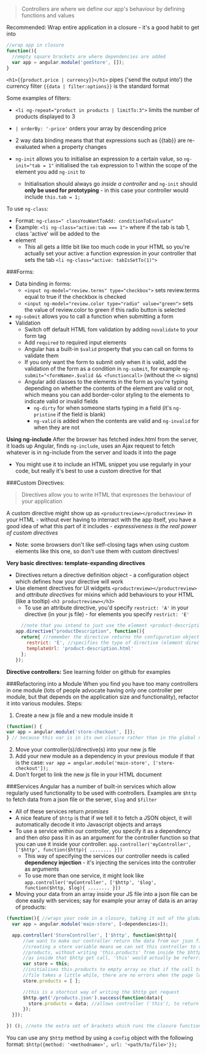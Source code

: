 > Controllers are where we define our app's behaviour by defining functions and values

Recommended: Wrap entire application in a closure - it's a good habit to get into
```javascript
//wrap app in closure
function(){
  //empty square brackets are where dependencies are added
  var app = angular.module('gemStore', []);
}
```

``<h1>{{product.price | currency}}</h1>`` pipes ('send the output into') the currency filter
``{{data | filter:options}}`` is the standard format

Some examples of filters:
* ``<li ng-repeat="product in products | limitTo:3">`` limits the number of products displayed to 3
* ``| orderBy: '-price'`` orders your array by descending price


* 2 way data binding means that that expressions such as {{tab}} are re-evaluated when a property changes
* ``ng-init`` allows you to initialise an expression to a certain value, so ``ng-init="tab = 1"`` initialised the ``tab`` expression to 1 within the scope of the element you add ``ng-init`` to
  * Initialisation should always go _inside a controller_ and ``ng-init`` should **only be used for prototyping** - in this case your controller would include ``this.tab = 1;``

To use `ng-class`:
* Format: `ng-class=" classYouWantToAdd: conditionToEvaluate"`
* Example: `<li ng-class="active:tab === 1">` where if the tab is tab 1, class 'active' will be added to the <li> element
  * This all gets a little bit like too much code in your HTML so you're actually set your active: a function expression in your controller that sets the tab `<li ng-class="active: tabIsSetTo(1)">`

###Forms:
* Data binding in forms:
  * `<input ng-model="review.terms" type="checkbox">` sets review.terms equal to true if the checkbox is checked
  *  `<input ng-model="review.color type="radio" value="green">` sets the value of review.color to green if this radio button is selected
* `ng-submit` allows you to call a function when submitting a form
* Validation
  * Switch off default HTML fom validation by adding `novalidate` to your form tag
  * Add `required` to required input elements
  * Angular has a built-in `$valid` property that you can call on forms to validate them
  * If you only want the form to submit only when it is valid, add the validation of the form as a condition in `ng-submit`, for example `ng-submit="<formName>.$valid && <functioncall>` (without the `<>` signs)
  * Angular add classes to the elements in the form as you're typing depending on whether the contents of the element are valid or not, which means you can add border-color styling to the elements to indicate valid or invalid fields
    * `ng-dirty` for when someone starts typing in a field (it's `ng-pristine` if the field is blank)
    * `ng-valid` is added when the contents are valid and `ng-invalid` for when they are not

**Using ng-include**
After the browser has fetched index.html from the server, it loads up Angular, finds `ng-include`, uses an Ajax request to fetch whatever is in ng-include from the server and loads it into the page
* You might use it to include an HTML snippet you use regularly in your code, but really it's best to use a custom directive for that

###Custom Directives:
> Directives allow you to write HTML that expresses the behaviour of your application

A custom directive might show up as `<productreview></productreview>` in your HTML - without ever having to interract with the app itself, you have a good idea of what this part of it includes - _expressiveness is the real power of custom directives_
* Note: some browsers don't like self-closing tags when using custom elements like this one, so don't use them with custom directives!

**Very basic directives: template-expanding directives**
* Directives return a directive definition object - a configuration object which defines how your directive will work
* Use element directives for UI widgets `<productreview></productreview>` and _attribute directives_ for mixins which add behaviours to your HTML (like a tooltip) `<h3 productreview></h3>`
  * To use an attribute directive, you'd specify `restrict: 'A'` in your directive (in your js file) - for elements you specify `restrict: 'E'`
  ```javascript
    //note that you intend to just use the element <product-description> in your HTML, but when creating your custom directive, the '-' is replaced with camel case
  app.directive("productDescription", function(){
    return{ //remember the directive returns the configuration object which determines how the directive will work
      restrict: 'E', //specifies the type of directive (element directive)
      templateUrl: 'product-description.html'
    };
  });
  ```

**Directive controllers:**
See learning folder on github for examples

###Refactoring into a Module
When you find you have too many controllers in one module (lots of people advocate having only one controller per module, but that depends on the application size and functionality), refactor it into various modules. Steps:
1. Create a new js file and a new module inside it
```javascript
(function() {
var app = angular.module('store-checkout', []);
} // because this var is in its own closure rather than in the global namespace it can also be named 'app'
```
2. Move your controller(s)/directive(s) into your new js file
3. Add your new module as a dependency in your previous module if that is the case: `var app = angular.module('main-store', ['store-checkout']);`
4. Don't forget to link the new js file in your HTML document


###Services
Angular has a number of built-in services which allow regularly used functionality to be used with controllers. Examples are `$http` to fetch data from a json file or the server, `$log` and `$filter`
* All of these services return _promises_
* A nice feature of `$http` is that if we tell it to fetch a JSON object, it will automatically decode it into Javascript objects and arrays
* To use a service within our controller, you specify it as a dependency and then _also_ pass it in as an argument for the controller function so that you can use it inside your controller: `app.controller('myController', ['$http', function($http){ ........ }])`
  * This way of specifying the services our controller needs is called **dependency injection** - it's injecting the services into the controller as arguments
  * To use more than one service, it might look like `app.controller('myController', ['$http', '$log', function($http, $log){ ........ }])`
* Moving your data from an array inside your JS file into a json file can be done easily with services; say for example your array of data is an array of products:
```javascript
(function(){ //wraps your code in a closure, taking it out of the global namespace
  var app = angular.module('main-store', [<dependencies>]);

  app.controller('StoreController', ['$http', function($http){
      //we want to make our controller return the data from our json file
      //creating a store variable means we can set this controller to return
      //products, without writing 'this.products' from inside the $http get call
      //as inside that $http get call, 'this' would actually be referring to the service, http
      var store = this;
      //initialises this.products to empty array so that if the call to the json
      //file takes a little while, there are no errors when the page loads
      store.products = [ ];

      //this is a shortcut way of writing the $http get request
      $http.get('/products.json').success(function(data){
        store.products = data; //allows controller ('this'), to return the data
      });
  }]);

}) (); //note the extra set of brackets which runs the closure function
```
You can use any `$http` method by using a `config` object with the following format: `$http({method: '<methodname>', url: '<path/to/file>'});`
